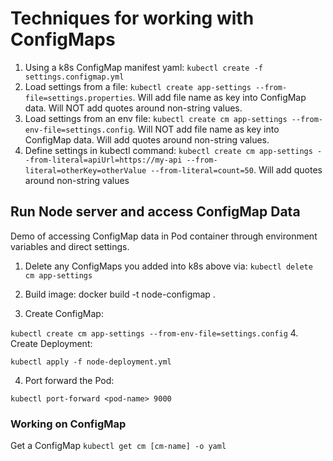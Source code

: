 # Techniques for working with ConfigMaps

1. Using a k8s ConfigMap manifest yaml: `kubectl create -f settings.configmap.yml`
2. Load settings from a file: `kubectl create app-settings --from-file=settings.properties`. Will add file name as key into ConfigMap data. Will NOT add quotes around non-string values.
3. Load settings from an env file: `kubectl create cm app-settings --from-env-file=settings.config`. Will NOT add file name as key into ConfigMap data. Will add quotes around non-string values.
4. Define settings in kubectl command: `kubectl create cm app-settings --from-literal=apiUrl=https://my-api --from-literal=otherKey=otherValue --from-literal=count=50`. Will add quotes around non-string values

## Run Node server and access ConfigMap Data

Demo of accessing ConfigMap data in Pod container through environment variables and direct settings.

1. Delete any ConfigMaps you added into k8s above via:
   `kubectl delete cm app-settings`

2. Build image: docker build -t node-configmap .
3. Create ConfigMap:

`kubectl create cm app-settings --from-env-file=settings.config` 4. Create Deployment:

`kubectl apply -f node-deployment.yml`

4. Port forward the Pod:

`kubectl port-forward <pod-name> 9000`

### Working on ConfigMap

Get a ConfigMap
`kubectl get cm [cm-name] -o yaml`

